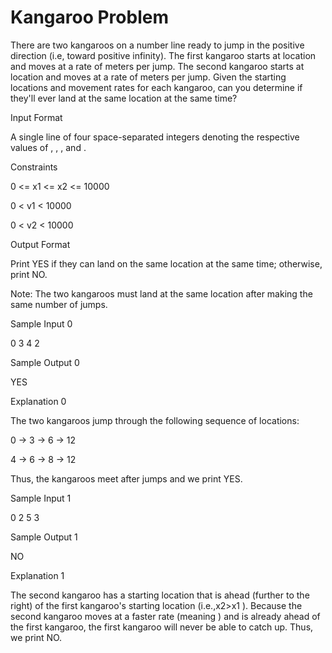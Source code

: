 # Kangaroo Problem

There are two kangaroos on a number line ready to jump in the positive direction (i.e, toward positive infinity). The first kangaroo starts at location  and moves at a rate of  meters per jump. The second kangaroo starts at location  and moves at a rate of  meters per jump. Given the starting locations and movement rates for each kangaroo, can you determine if they'll ever land at the same location at the same time?

Input Format

A single line of four space-separated integers denoting the respective values of , , , and .

Constraints

0 <= x1 <= x2 <= 10000

0 < v1 < 10000

0 < v2 < 10000

Output Format

Print YES if they can land on the same location at the same time; otherwise, print NO.

Note: The two kangaroos must land at the same location after making the same number of jumps.

Sample Input 0

0 3 4 2

Sample Output 0

YES

Explanation 0

The two kangaroos jump through the following sequence of locations:

0 -> 3 -> 6 -> 12

4 -> 6 -> 8 -> 12

Thus, the kangaroos meet after  jumps and we print YES.

Sample Input 1

0 2 5 3

Sample Output 1

NO

Explanation 1

The second kangaroo has a starting location that is ahead (further to the right) of the first kangaroo's starting location (i.e.,x2>x1 ). Because the second kangaroo moves at a faster rate (meaning ) and is already ahead of the first kangaroo, the first kangaroo will never be able to catch up. Thus, we print NO.
